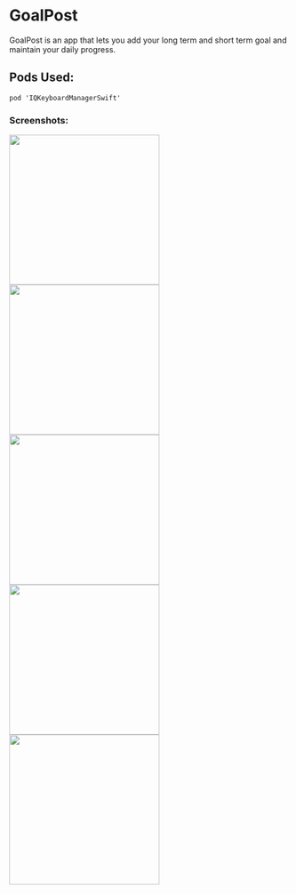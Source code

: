 # GoalPost <br>
GoalPost is an app that lets you add your long term and short term goal and maintain your daily progress.

## Pods Used:
```pod 'IQKeyboardManagerSwift'```

### Screenshots: 



<img src="Screenshots/1.png" width="270"/> <img src="Screenshots/2.png" width="270"/> <img src="Screenshots/3.png" width="270"/>
<img src="Screenshots/5.png" width="270"/> <img src="Screenshots/4.png" width="270"/>
